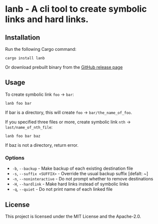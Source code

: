# lanb - A cli tool to create symbolic links and hard links.
## Installation
Run the following Cargo command:
```
cargo install lanb
```
Or download prebuilt binary from the [GitHub release page](https://github.com/p1486/lanb/releases)

## Usage
To create symbolic link `foo` -> `bar`:
```
lanb foo bar
```
If bar is a directory, this will create `foo` -> `bar/the_name_of_foo`.

If you specified three files or more, create symbolic link `nth` -> `last/name_of_nth_file`:
```
lanb foo bar baz
```
If baz is not a directory, return error.

### Options
- `-b`, `--backup` - Make backup of each existing destination file
- `-s`, `--suffix <SUFFIX>` - Override the usual backup suffix [defalt: ~]
- `-n`, `--noninteractive` - Do not prompt whether to remove destinations
- `-H`, `--hardlink` - Make hard links instead of symbolic links
- `-q`, `--quiet` - Do not print name of each linked file

## License
This project is licensed under the MIT License and the Apache-2.0.
